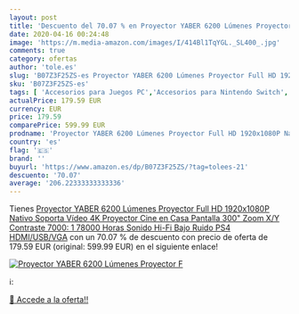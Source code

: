 ```yaml
---
layout: post
title: 'Descuento del 70.07 % en Proyector YABER 6200 Lúmenes Proyector F'
date: 2020-04-16 00:24:48
image: 'https://m.media-amazon.com/images/I/414Bl1TqYGL._SL400_.jpg'
comments: true
category: ofertas
author: 'tole.es'
slug: 'B07Z3F25ZS-es Proyector YABER 6200 Lúmenes Proyector Full HD 1920x1080P...'
sku: 'B07Z3F25ZS-es'
tags: [ 'Accesorios para Juegos PC','Accesorios para Nintendo Switch','Accesorios para PlayStation 4','Almacenamiento de datos','Almacenamiento de datos externo','Discos duros externos','Electrónica','Hardware y juegos para Nintendo Switch','Hardware y juegos para PlayStation 4','Informática','Juegos y Accesorios para PC','Memoria para Nintendo Switch','Tarjetas de memoria','Tarjetas microSD','Videojuegos','Volantes para PC','ps4', ]
actualPrice: 179.59 EUR
currency: EUR
price: 179.59
comparePrice: 599.99 EUR
prodname: 'Proyector YABER 6200 Lúmenes Proyector Full HD 1920x1080P Nativo Soporta Vídeo 4K Proyector Cine en Casa Pantalla 300" Zoom X/Y Contraste 7000: 1 78000 Horas Sonido Hi-Fi Bajo Ruido PS4 HDMI/USB/VGA'
country: 'es'
flag: '🇪🇸'
brand: ''
buyurl: 'https://www.amazon.es/dp/B07Z3F25ZS/?tag=tolees-21'
descuento: '70.07'
average: '206.22333333333336'
---
```


Tienes [Proyector YABER 6200 Lúmenes Proyector Full HD 1920x1080P Nativo Soporta Vídeo 4K Proyector Cine en Casa Pantalla 300" Zoom X/Y Contraste 7000: 1 78000 Horas Sonido Hi-Fi Bajo Ruido PS4 HDMI/USB/VGA](https://www.amazon.es/dp/B07Z3F25ZS/?tag=tolees-21) con un 70.07 % de descuento con precio de oferta de 179.59 EUR (original: 599.99 EUR) en el siguiente enlace!

[![Proyector YABER 6200 Lúmenes Proyector F](https://m.media-amazon.com/images/I/414Bl1TqYGL._SL400_.jpg)](https://www.amazon.es/dp/B07Z3F25ZS/?tag=tolees-21)

ℹ️:


[🛒 Accede a la oferta!!](https://www.amazon.es/dp/B07Z3F25ZS/?tag=tolees-21)
